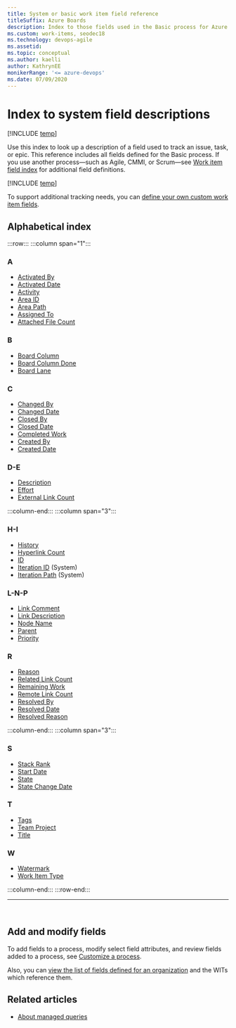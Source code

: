 ```yaml
---
title: System or basic work item field reference
titleSuffix: Azure Boards
description: Index to those fields used in the Basic process for Azure Boards
ms.custom: work-items, seodec18
ms.technology: devops-agile
ms.assetid:  
ms.topic: conceptual
ms.author: kaelli
author: KathrynEE
monikerRange: '<= azure-devops'
ms.date: 07/09/2020
---
```


# Index to system field descriptions 

[!INCLUDE [temp](../../includes/version-all.md)]

Use this index to look up a description of a field used to track an issue, task, or epic. This reference includes all fields defined for the Basic process. If you use another process&mdash;such as Agile, CMMI, or Scrum&mdash;see [Work item field index](work-item-field.md) for additional field definitions.
 
[!INCLUDE [temp](../../includes/basic-process-note.md)] 

To support additional tracking needs, you can [define your own custom work item fields](../../../organizations/settings/work/customize-process.md). 

## Alphabetical index 


:::row:::
   :::column span="1":::
   ### A
   
   - [Activated By](../../queries/query-by-workflow-changes.md)
   - [Activated Date](../../queries/query-by-workflow-changes.md)
   - [Activity](../../queries/query-numeric.md)
   - [Area ID](../../queries/query-by-area-iteration-path.md) 
   - [Area Path](../../queries/query-by-area-iteration-path.md) 
   - [Assigned To](../../queries/query-by-workflow-changes.md)
   - [Attached File Count](../../queries/linking-attachments.md)
   
   ### B
   
   - [Board Column](../../queries/query-by-workflow-changes.md)
   - [Board Column Done](../../queries/query-by-workflow-changes.md)
   - [Board Lane](../../queries/query-by-workflow-changes.md)
   
   ### C
   
   - [Changed By](../../queries/history-and-auditing.md) 
   - [Changed Date](../../queries/history-and-auditing.md) 
   - [Closed By](../../queries/query-by-workflow-changes.md) 
   - [Closed Date](../../queries/query-by-workflow-changes.md) 
   - [Completed Work](../../queries/query-numeric.md)
   - [Created By](../../queries/query-by-workflow-changes.md) 
   - [Created Date](../../queries/query-by-workflow-changes.md) 
   
   ### D-E
   
   - [Description](../../queries/titles-ids-descriptions.md) 
   - [Effort](../../queries/query-numeric.md) 
   - [External Link Count](../../queries/linking-attachments.md#external-link-count) 
   
   :::column-end:::
   :::column span="3":::
   
   ### H-I
   
   - [History](../../queries/history-and-auditing.md) 
   - [Hyperlink Count](../../queries/linking-attachments.md#hyper-link-count)
   - [ID](../../queries/titles-ids-descriptions.md) 
   - [Iteration ID](../../queries/query-by-area-iteration-path.md)  (System)
   - [Iteration Path](../../queries/query-by-area-iteration-path.md) (System)
   
   ### L-N-P
   
   - [Link Comment](../../queries/linking-attachments.md) 
   - [Link Description](../../queries/linking-attachments.md) 
   - [Node Name](../../queries/query-by-area-iteration-path.md) 
   - [Parent](../../queries/linking-attachments.md#parent)
   - [Priority](../../queries/planning-ranking-priorities.md) 
   
   ### R
   
   - [Reason](../../queries/query-by-workflow-changes.md) 
   - [Related Link Count](../../queries/linking-attachments.md) 
   - [Remaining Work](../../queries/query-numeric.md) 
   - [Remote Link Count](../../queries/linking-attachments.md#remote-link-count) 
   - [Resolved By](../../queries/query-by-workflow-changes.md)
   - [Resolved Date](../../queries/query-by-workflow-changes.md)
   - [Resolved Reason](../../queries/query-by-workflow-changes.md)
   
   :::column-end:::
   :::column span="3":::
   

   ### S
   
   - [Stack Rank](../../queries/planning-ranking-priorities.md)
   - [Start Date](../../queries/query-by-date-or-current-iteration.md)
   - [State](../../queries/query-by-workflow-changes.md)
   - [State Change Date](../../queries/query-by-workflow-changes.md)

   
   ### T
   
   - [Tags](../../queries/add-tags-to-work-items.md)
   - [Team Project](../../queries/titles-ids-descriptions.md)
   - [Title](../../queries/titles-ids-descriptions.md)
   
   ### W
   
   - [Watermark](../../queries/history-and-auditing.md)
   - [Work Item Type](../../queries/titles-ids-descriptions.md) 
   
   :::column-end:::
:::row-end:::

<hr/>
<br/>


## Add and modify fields    
To add fields to a process, modify select field attributes, and review fields added to a process, see [Customize a process](../../../organizations/settings/work/customize-process.md).  

Also, you can [view the list of fields defined for an organization](../../../organizations/settings/work/customize-process.md) and the WITs which reference them. 


## Related articles

- [About managed queries](../../queries/about-managed-queries.md)

